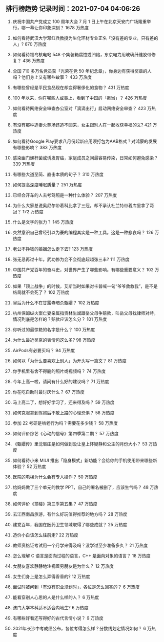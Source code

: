 
## 排行榜趋势 记录时间：2021-07-04 04:06:26
  
  1. 庆祝中国共产党成立 100 周年大会 7 月 1 日上午在北京天安门广场隆重举行，哪一幕让你印象深刻？ 1678 万热度
    
  2. 如何看待武汉大学邓红兵教授为生化环材专业正名「没有差的专业，只有差的人」? 670 万热度
    
  3. 如何看待福岛核电站 548 个集装箱腐蚀或凹陷，东京电力用玻璃纤维胶带修复？ 436 万热度
    
  4. 全国 710 多万名党员获「光荣在党 50 年纪念章」，你身边有获得奖章的人吗？他们身上又有哪些故事？ 433 万热度
    
  5. 有哪些曾经是平民食品现在却变得奢侈化的食物？ 431 万热度
    
  6. 100 年以来，你在哪些人或事上，看到了中国的「担当」？ 426 万热度
    
  7. 如何看待网络安全审查办公室对「滴滴出行」启动网络安全审查？ 423 万热度
    
  8. 有没有那种追妻火葬场还追不回来，女主跟别人在一起收获幸福的文? 421 万热度
    
  9. 如何看待Google Play要求八月份起新应用须打包为AAB格式？对鸿蒙的发展有哪些影响？ 383 万热度
    
  10. 感染幽门螺杆菌或诱发胃癌，家庭成员之间最容易传染，日常如何避免感染？ 339 万热度
    
  11. 有哪些大道至简、直击本质的句子？ 310 万热度
    
  12. 如何提高深度睡眠质量？ 251 万热度
    
  13. 已经会开车的人去考驾照是一种什么体验？ 207 万热度
    
  14. 为什么大家总说奥尼尔带着科比拿了三冠，却不承认杜兰特带着库里拿了两冠？ 172 万热度
    
  15. 什么是文字的张力？ 145 万热度
    
  16. 突然意识自己曾经引以为豪的编程其实是一种工具，这是一种悲哀吗？ 126 万热度
    
  17. 老公不挣钱的婚姻怎么走下去? 123 万热度
    
  18. 张无忌再过十年，武功修为会不会彻底超越张三丰? 111 万热度
    
  19. 中国共产党百年的奋斗史，对世界产生了哪些影响，有哪些重要意义？ 102 万热度
    
  20. 如果「顶上战争」的时候，艾斯当时如果对卡普喊一句“爷爷救救我”，是不是结局就不会死了？ 102 万热度
    
  21. 皇后为什么不在甘露寺暗杀甄嬛？ 102 万热度
    
  22. 杭州保姆纵火案亡妻亲属指责林生斌跟岳父母争赔款，叫岳父母找律师对峙，情况到底是怎样的？赔款应该怎么分？ 101 万热度
    
  23. 你听过的最惊艳的名字是什么？ 100 万热度
    
  24. 为什么最近吴京的表情包这么多? 98 万热度
    
  25. AirPods有必要买吗？ 94 万热度
    
  26. 如何以「为什么要喜欢上别人」为开头写一篇文？ 81 万热度
    
  27. 你手机里有舍不得删的照片或视频吗？ 74 万热度
    
  28. 今年上高一啦，请问有什么好的建议吗？ 71 万热度
    
  29. 你在吃自助时最讨厌什么？ 67 万热度
    
  30. 马上高二了，想好好学习了，还来得及吗？ 59 万热度
    
  31. 如何克服拿到驾照后不敢上路的心理恐惧？ 58 万热度
    
  32. 参加 22 考研是啃老行为吗？需要花多少钱？ 58 万热度
    
  33. 如何评价综艺《心动的信号》第四季第二期？ 57 万热度
    
  34. 《甄嬛传》里沈眉庄是如何做到没让皇上怀疑静和公主的月份大小？ 53 万热度
    
  35. 如何看待小米 MIUI 推出「隐身模式」新功能？会给你的手机使用带来哪些新体验？ 52 万热度
    
  36. 医院的电梯为什么会有专人操作？ 50 万热度
    
  37. 给妈妈做了三个单元的教学 PPT，自己的署名被删了，应该生气吗？ 48 万热度
    
  38. 如何评价《顶楼》第三季第五集？ 47 万热度
    
  39. 去江西南昌旅游，有什么好玩值得推荐的地方吗？ 28 万热度
    
  40. 建党百年，我国在医药卫生领域取得了哪些成就？ 25 万热度
    
  41. 造价小白该怎么往前走? 22 万热度
    
  42. 教师资格证考试用一个月学来得及吗？没学过至少准备多久？ 21 万热度
    
  43. 怎么理解 C 语言是面向过程的语言，C++ 是面向对象的语言？ 18 万热度
    
  44. 女朋友喜欢静静地注视着男朋友是为什么？ 12 万热度
    
  45. 女生们身上是怎么弄得香香的? 12 万热度
    
  46. 面试时被问到「有没有职业规划时」，各位是怎么回答的？ 6 万热度
    
  47. 能看穿别人心思的人是什么样的人？ 6 万热度
    
  48. 澳门大学本科适不适合内地生? 6 万热度
    
  49. 有哪些好看还写得好的古代言情小说？ 6 万热度
    
  50. 2021年长沙中考成绩公布，各位考得怎么样？分数线划定情况如何？ 6 万热度
    